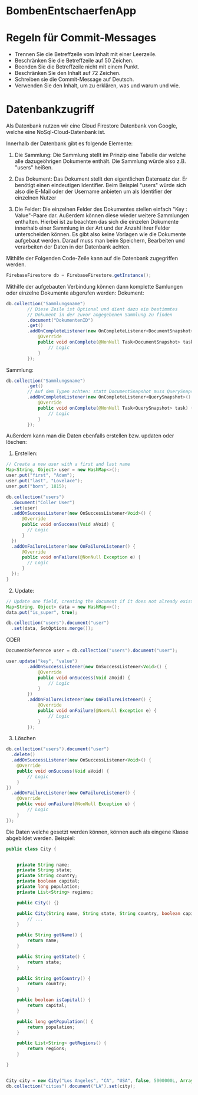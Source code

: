 # BombenEntschaerfenApp

# Regeln für Commit-Messages

* Trennen Sie die Betreffzeile vom Inhalt mit einer Leerzeile.
* Beschränken Sie die Betreffzeile auf 50 Zeichen.
* Beenden Sie die Betreffzeile nicht mit einem Punkt.
* Beschränken Sie den Inhalt auf 72 Zeichen.
* Schreiben sie die Commit-Message auf Deutsch.
* Verwenden Sie den Inhalt, um zu erklären, was und warum und wie.


# Datenbankzugriff

Als Datenbank nutzen wir eine Cloud Firestore Datenbank von Google, welche eine NoSql-Cloud-Datenbank ist. 

Innerhalb der Datenbank gibt es folgende Elemente:
1. Die Sammlung:
Die Sammlung stellt im Prinzip eine Tabelle dar welche alle dazugeöhrigen Dokumente enthält. Die Sammlung würde also z.B. "users" heißen.

2. Das Dokument:
Das Dokument stellt den eigentlichen Datensatz dar. Er benötigt einen eindeutigen Identifier. Beim Beispiel "users" würde sich also die E-Mail oder der Username anbieten um als Identifier der einzelnen Nutzer

3. Die Felder:
Die einzelnen Felder des Dokumentes stellen einfach "Key : Value"-Paare dar. Außerdem können diese wieder weitere Sammlungen enthalten. Hierbei ist zu beachten das sich die einzelen Dokumente innerhalb einer Sammlung in der Art und der Anzahl ihrer Felder unterscheiden können. Es gibt also keine Vorlagen wie die Dokumente aufgebaut werden. Darauf muss man beim Speichern, Bearbeiten und verarbeiten der Daten in der Datenbank achten.

Mithilfe der Folgenden Code-Zeile kann auf die Datenbank zugegriffen werden.
```Java
FirebaseFirestore db = FirebaseFirestore.getInstance();
```

Mithilfe der aufgebauten Verbindung können dann komplette Samlungen oder einzelne Dokumente abgerufen werden:
Dokument:
```Java
db.collection("Sammlungsname")
        // Diese Zeile ist Optional und dient dazu ein bestimmtes 
        // Dokument in der zuvor angegebenen Sammlung zu finden
        .document("DokumentenID") 
        .get()
        .addOnCompleteListener(new OnCompleteListener<DocumentSnapshot>() {
            @Override
            public void onComplete(@NonNull Task<DocumentSnapshot> task) {
                // Logic
            }
        });
```

Sammlung:
```Java
db.collection("Sammlungsname")
        .get()
        // Auf dem Typen achten: statt DocumentSnapshot muss QuerySnapshot genutzt werden
        .addOnCompleteListener(new OnCompleteListener<QuerySnapshot>() {
            @Override
            public void onComplete(@NonNull Task<QuerySnapshot> task) {
                // Logic
            }
        });
```

Außerdem kann man die Daten ebenfalls erstellen bzw. updaten oder löschen:
1. Erstellen:
```Java
// Create a new user with a first and last name
Map<String, Object> user = new HashMap<>();
user.put("first", "Adam");
user.put("last", "Lovelace");
user.put("born", 1815);

db.collection("users")
  .document("Coller User")
  .set(user)
  .addOnSuccessListener(new OnSuccessListener<Void>() {
      @Override
      public void onSuccess(Void aVoid) {
        // Logic
      }
  })
  .addOnFailureListener(new OnFailureListener() {
      @Override
      public void onFailure(@NonNull Exception e) {
        // Logic
      }
  });
}
```

2. Update:
```Java
// Update one field, creating the document if it does not already exist.
Map<String, Object> data = new HashMap<>();
data.put("is_super", true);

db.collection("users").document("user")
  .set(data, SetOptions.merge());
```
ODER
```Java
DocumentReference user = db.collection("users").document("user");

user.update("key", "value")
        .addOnSuccessListener(new OnSuccessListener<Void>() {
            @Override
            public void onSuccess(Void aVoid) {
                // Logic
            }
        })
        .addOnFailureListener(new OnFailureListener() {
            @Override
            public void onFailure(@NonNull Exception e) {
                // Logic
            }
        });
```

3. Löschen
```Java 
db.collection("users").document("user")
  .delete()
  .addOnSuccessListener(new OnSuccessListener<Void>() {
    @Override
    public void onSuccess(Void aVoid) {
        // Logic
    }
})
  .addOnFailureListener(new OnFailureListener() {
    @Override
    public void onFailure(@NonNull Exception e) {
        // Logic
    }
});

```

Die Daten welche gesetzt werden können, können auch als eingene Klasse abgebildet werden.
Beispiel: 

```Java
public class City {


    private String name;
    private String state;
    private String country;
    private boolean capital;
    private long population;
    private List<String> regions;

    public City() {}

    public City(String name, String state, String country, boolean capital, long population, List<String> regions) {
        // ...
    }

    public String getName() {
        return name;
    }

    public String getState() {
        return state;
    }

    public String getCountry() {
        return country;
    }

    public boolean isCapital() {
        return capital;
    }

    public long getPopulation() {
        return population;
    }

    public List<String> getRegions() {
        return regions;
    }

}


City city = new City("Los Angeles", "CA", "USA", false, 5000000L, Arrays.asList("west_coast", "sorcal"));
db.collection("cities").document("LA").set(city);
```

